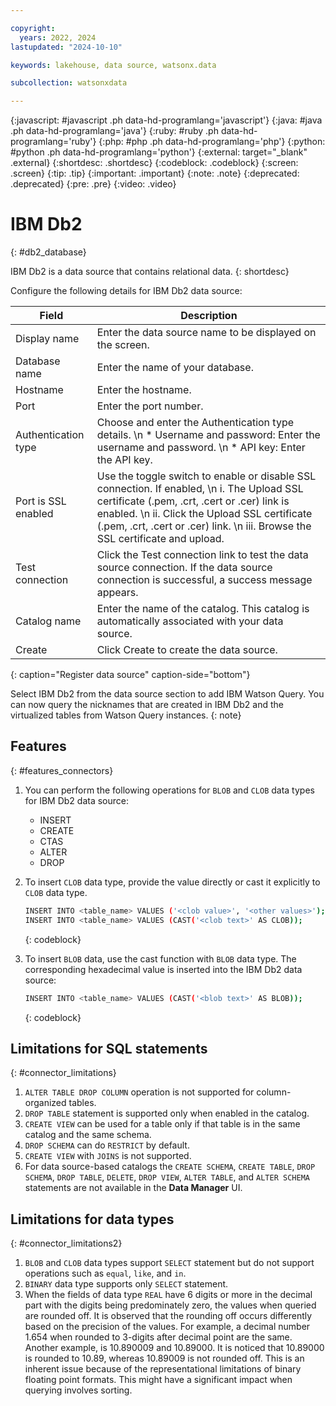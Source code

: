 ```yaml
---

copyright:
  years: 2022, 2024
lastupdated: "2024-10-10"

keywords: lakehouse, data source, watsonx.data

subcollection: watsonxdata

---
```


{:javascript: #javascript .ph data-hd-programlang='javascript'}
{:java: #java .ph data-hd-programlang='java'}
{:ruby: #ruby .ph data-hd-programlang='ruby'}
{:php: #php .ph data-hd-programlang='php'}
{:python: #python .ph data-hd-programlang='python'}
{:external: target="_blank" .external}
{:shortdesc: .shortdesc}
{:codeblock: .codeblock}
{:screen: .screen}
{:tip: .tip}
{:important: .important}
{:note: .note}
{:deprecated: .deprecated}
{:pre: .pre}
{:video: .video}

# IBM Db2
{: #db2_database}

IBM Db2 is a data source that contains relational data.
{: shortdesc}

 Configure the following details for IBM Db2 data source:

 | Field           | Description        |
 |------------------|--------------------|
 | Display name    | Enter the data source name to be displayed on the screen. |
 | Database name     | Enter the name of your database. |
 | Hostname            | Enter the hostname.  |
 | Port             | Enter the port number. |
 | Authentication type   | Choose and enter the Authentication type details. \n * Username and password: Enter the username and password. \n * API key: Enter the API key. |
 | Port is SSL enabled   | Use the toggle switch to enable or disable SSL connection. If enabled, \n i. The Upload SSL certificate (.pem, .crt, .cert or .cer) link is enabled. \n ii. Click the Upload SSL certificate (.pem, .crt, .cert or .cer) link. \n iii. Browse the SSL certificate and upload.|
 | Test connection     | Click the Test connection link to test the data source connection. If the data source connection is successful, a success message appears.|
 | Catalog name | Enter the name of the catalog. This catalog is automatically associated with your data source. |
 | Create | Click Create to create the data source. |
 {: caption="Register data source" caption-side="bottom"}

 Select IBM Db2 from the data source section to add IBM Watson Query.
 You can now query the nicknames that are created in IBM Db2 and the virtualized tables from Watson Query instances.
{: note}

## Features
{: #features_connectors}

1. You can perform the following operations for `BLOB` and `CLOB` data types for IBM Db2 data source:

   * INSERT
   * CREATE
   * CTAS
   * ALTER
   * DROP

2. To insert `CLOB` data type, provide the value directly or cast it explicitly to `CLOB` data type.

   ```bash
   INSERT INTO <table_name> VALUES ('<clob value>', '<other values>');
   INSERT INTO <table_name> VALUES (CAST('<clob text>' AS CLOB));
   ```
   {: codeblock}

3. To insert `BLOB` data, use the cast function with `BLOB` data type. The corresponding hexadecimal value is inserted into the IBM Db2 data source:

   ```bash
   INSERT INTO <table_name> VALUES (CAST('<blob text>' AS BLOB));
   ```
   {: codeblock}

## Limitations for SQL statements
{: #connector_limitations}

1. `ALTER TABLE DROP COLUMN` operation is not supported for column-organized tables.
2. `DROP TABLE` statement is supported only when enabled in the catalog.
3. `CREATE VIEW` can be used for a table only if that table is in the same catalog and the same schema.
4. `DROP SCHEMA` can do `RESTRICT` by default.
5. `CREATE VIEW` with `JOINS` is not supported.
6. For data source-based catalogs the `CREATE SCHEMA`, `CREATE TABLE`, `DROP SCHEMA`, `DROP TABLE`, `DELETE`, `DROP VIEW`, `ALTER TABLE`, and `ALTER SCHEMA` statements are not available in the **Data Manager** UI.

## Limitations for data types
{: #connector_limitations2}

1. `BLOB` and `CLOB` data types support `SELECT` statement but do not support operations such as `equal`, `like`, and `in`.
2. `BINARY` data type supports only `SELECT` statement.
3. When the fields of data type `REAL` have 6 digits or more in the decimal part with the digits being predominately zero, the values when queried are rounded off. It is observed that the rounding off occurs differently based on the precision of the values. For example, a decimal number 1.654 when rounded to 3-digits after decimal point are the same. Another example, is 10.890009 and 10.89000. It is noticed that 10.89000 is rounded to 10.89, whereas 10.89009 is not rounded off. This is an inherent issue because of the representational limitations of binary floating point formats. This might have a significant impact when querying involves sorting.
